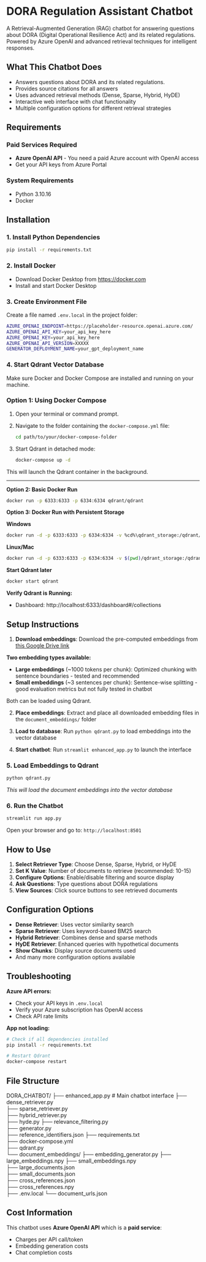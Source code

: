 # DORA Regulation Assistant Chatbot
A Retrieval-Augmented Generation (RAG) chatbot for answering questions about DORA (Digital Operational Resilience Act) and its related regulations.
Powered by Azure OpenAI and advanced retrieval techniques for intelligent responses.

## What This Chatbot Does
- Answers questions about DORA and its related regulations.
- Provides source citations for all answers
- Uses advanced retrieval methods (Dense, Sparse, Hybrid, HyDE)
- Interactive web interface with chat functionality
- Multiple configuration options for different retrieval strategies

## Requirements
### Paid Services Required
- **Azure OpenAI API** - You need a paid Azure account with OpenAI access
- Get your API keys from Azure Portal

### System Requirements
- Python 3.10.16
- Docker

## Installation
### 1. Install Python Dependencies
```bash
pip install -r requirements.txt
```

### 2. Install Docker
- Download Docker Desktop from https://docker.com
- Install and start Docker Desktop

### 3. Create Environment File
Create a file named `.env.local` in the project folder:
```bash
AZURE_OPENAI_ENDPOINT=https://placeholder-resource.openai.azure.com/
AZURE_OPENAI_API_KEY=your_api_key_here
AZURE_OPENAI_KEY=your_api_key_here
AZURE_OPENAI_API_VERSION=XXXXX
GENERATOR_DEPLOYMENT_NAME=your_gpt_deployment_name
```

### 4. Start Qdrant Vector Database
Make sure Docker and Docker Compose are installed and running on your machine.

### Option 1: Using Docker Compose

1. Open your terminal or command prompt.

2. Navigate to the folder containing the `docker-compose.yml` file:

    ```bash
    cd path/to/your/docker-compose-folder
    ```

3. Start Qdrant in detached mode:

    ```bash
    docker-compose up -d
    ```

This will launch the Qdrant container in the background.

---

**Option 2: Basic Docker Run**
```bash
docker run -p 6333:6333 -p 6334:6334 qdrant/qdrant
```

**Option 3: Docker Run with Persistent Storage**

**Windows**
```bash
docker run -d -p 6333:6333 -p 6334:6334 -v %cd%\qdrant_storage:/qdrant/storage --name qdrant qdrant/qdrant
```

**Linux/Mac**  
```bash
docker run -d -p 6333:6333 -p 6334:6334 -v $(pwd)/qdrant_storage:/qdrant/storage --name qdrant qdrant/qdrant
```

**Start Qdrant later**
```bash
docker start qdrant
```

**Verify Qdrant is Running:**
- Dashboard: http://localhost:6333/dashboard#/collections  

## Setup Instructions
1. **Download embeddings**: Download the pre-computed embeddings from [this Google Drive link](https://drive.google.com/drive/folders/1ztlPmfwEeUUin1yKHhSIdTcKKv33xmYI?usp=drive_link)

**Two embedding types available:**
- **Large embeddings** (~1000 tokens per chunk): Optimized chunking with sentence boundaries - tested and recommended
- **Small embeddings** (~3 sentences per chunk): Sentence-wise splitting - good evaluation metrics but not fully tested in chatbot

Both can be loaded using Qdrant.

2. **Place embeddings**: Extract and place all downloaded embedding files in the `document_embeddings/` folder

3. **Load to database**: Run `python qdrant.py` to load embeddings into the vector database

4. **Start chatbot**: Run `streamlit enhanced_app.py` to launch the interface


### 5. Load Embeddings to Qdrant
```bash
python qdrant.py
```
*This will load the document embeddings into the vector database*

### 6. Run the Chatbot
```bash
streamlit run app.py
```
Open your browser and go to: `http://localhost:8501`

## How to Use
1. **Select Retriever Type**: Choose Dense, Sparse, Hybrid, or HyDE
2. **Set K Value**: Number of documents to retrieve (recommended: 10-15)
3. **Configure Options**: Enable/disable filtering and source display
4. **Ask Questions**: Type questions about DORA regulations
5. **View Sources**: Click source buttons to see retrieved documents

## Configuration Options
- **Dense Retriever**: Uses vector similarity search
- **Sparse Retriever**: Uses keyword-based BM25 search  
- **Hybrid Retriever**: Combines dense and sparse methods
- **HyDE Retriever**: Enhanced queries with hypothetical documents
- **Show Chunks**: Display source documents used
- And many more configuration options available

## Troubleshooting

**Azure API errors:**
- Check your API keys in `.env.local`
- Verify your Azure subscription has OpenAI access
- Check API rate limits

**App not loading:**
```bash
# Check if all dependencies installed
pip install -r requirements.txt

# Restart Qdrant
docker-compose restart
```

## File Structure
DORA_CHATBOT/
├── enhanced_app.py           # Main chatbot interface
├── dense_retriever.py    
├── sparse_retriever.py      
├── hybrid_retriever.py     
├── hyde.py
├── relevance_filtering.py   
├── generator.py           
├── reference_identifiers.json 
├── requirements.txt        
├── docker-compose.yml          
├── qdrant.py                            
└── document_embeddings/
   ├── embedding_generator.py
   ├── large_embeddings.npy 
   ├── small_embeddings.npy  
   ├── large_documents.json  
   ├── small_documents.json  
   ├── cross_references.json  
   ├── cross_references.npy  
   ├── .env.local 
   └── document_urls.json


## Cost Information
This chatbot uses **Azure OpenAI API** which is a **paid service**:
- Charges per API call/token
- Embedding generation costs
- Chat completion costs

